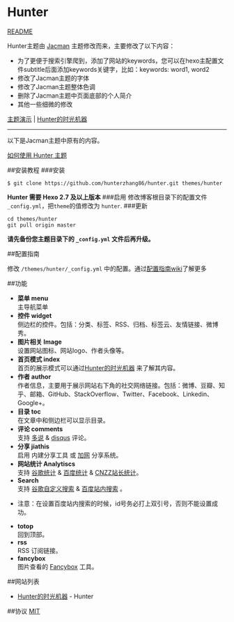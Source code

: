 # Hunter

[README](/README.md)

Hunter主题由 [Jacman](https://github.com/wuchong/jacman) 主题修改而来，主要修改了以下内容：
* 为了更便于搜索引擎爬到，添加了网站的keywords，您可以在hexo主配置文件subtitle后面添加keywords关键字，比如：keywords: word1, word2
* 修改了Jacman主题的字体
* 修改了Jacman主题整体色调
* 删除了Jacman主题中页面底部的个人简介
* 其他一些细微的修改

[主题演示](http://www.ihunter.me) | [Hunter的时光机器](http://www.ihunter.me)

---
以下是Jacman主题中原有的内容。

[如何使用 Hunter 主题](http://wuchong.me/blog/2014/11/20/how-to-use-jacman/)

##安装教程
###安装
```
$ git clone https://github.com/hunterzhang86/hunter.git themes/hunter
```
**Hunter 需要 Hexo 2.7 及以上版本** 
###启用
修改博客根目录下的配置文件 `_config.yml`，把`theme`的值修改为 `hunter`.
###更新
```
cd themes/hunter
git pull origin master
```
**请先备份您主题目录下的 `_config.yml` 文件后再升级。**

##配置指南

修改  `/themes/hunter/_config.yml` 中的配置。通过[配置指南wiki](https://github.com/wuchong/jacman/wiki/%E9%85%8D%E7%BD%AE%E6%8C%87%E5%8D%97)了解更多

##功能
- **菜单 menu**  
 主导航菜单
- **控件 widget**  
 侧边栏的控件。包括：分类、标签、RSS、归档、标签云、友情链接、微博秀。
- **图片相关 Image**  
 设置网站图标、网站logo、作者头像等。
- **首页模式 index**  
 首页的展示模式可以通过[Hunter的时光机器](http://ihunter.me) 来了解其内容。
- **作者 author**  
 作者信息，主要用于展示网站右下角的社交网络链接。包括：微博、豆瓣、知乎、邮箱、GitHub、StackOverflow、Twitter、Facebook、Linkedin、Google+。
- **目录 toc**  
 在文章中和侧边栏可以显示目录。
- **评论 comments**  
 支持 [多说](http://duoshuo.com/) & [disqus](https://disqus.com/) 评论。
- **分享 jiathis**  
 启用 内建分享工具 或 [加网](http://www.jiathis.com/) 分享系统。
- **网站统计 Analytiscs**  
 支持 [谷歌统计](http://www.google.com/analytics/) & [百度统计](http://tongji.baidu.com/) & [CNZZ站长统计](http://www.cnzz.com/)。
- **Search**  
 支持 [谷歌自定义搜索](https://www.google.com/cse/ ) & [百度站内搜索](http://zn.baidu.com/) 。
 * 注意：在设置百度站内搜索的时候，id号务必打上双引号，否则不能设置成功。
- **totop**  
 回到顶部。
- **rss**  
 RSS 订阅链接。
- **fancybox**  
 图片查看的 [Fancybox](http://fancyapps.com/fancybox/) 工具。

##网站列表
- [Hunter的时光机器](http://www.ihunter.me) - Hunter

##协议
[MIT](/LICENSE)
